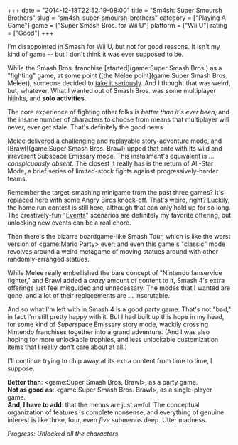 +++
date = "2014-12-18T22:52:19-08:00"
title = "Sm4sh: Super Smoursh Brothers"
slug = "sm4sh-super-smoursh-brothers"
category = ["Playing A Game"]
game = ["Super Smash Bros. for Wii U"]
platform = ["Wii U"]
rating = ["Good"]
+++

I'm disappointed in Smash for Wii U, but not for good reasons.  It isn't my kind of game -- but I don't think it was ever supposed to be.

While the Smash Bros. franchise [started](game:Super Smash Bros.) as a "fighting" game, at some point ([the Melee point](game:Super Smash Bros. Melee)), someone decided to <a href="http://www.apex-series.com/">take it seriously</a>.  And I thought that was weird, but, whatever.  What I wanted out of Smash Bros. was some multiplayer hijinks, and <b>solo activities</b>.

The core experience of fighting other folks is <i>better than it's ever been</i>, and the insane number of characters to choose from means that multiplayer will never, ever get stale.  That's definitely the good news.

Melee delivered a challenging and replayable story-adventure mode, and [Brawl](game:Super Smash Bros. Brawl) upped that ante with its wild and irreverent Subspace Emissary mode.  This installment's equivalent is ... <i>conspicuously absent</i>.  The closest it really has is the return of All-Star Mode, a brief series of limited-stock fights against progressively-harder teams.

Remember the target-smashing minigame from the past three games?  It's replaced here with some Angry Birds knock-off.  That's weird, right?  Luckily, the home run contest is still here, although that can only hold up for so long.  The creatively-fun "<a href="http://www.ign.com/wikis/super-smash-bros-wii-u-3ds/Event_Mode">Events</a>" scenarios are definitely my favorite offering, but unlocking new events can be a real chore.

Then there's the bizarre boardgame-like Smash Tour, which is like the worst version of <game:Mario Party> ever; and even this game's "classic" mode revolves around a weird metagame of moving statues around with other randomly-arranged statues.

While Melee really embellished the bare concept of "Nintendo fanservice fighter," and Brawl added a <i>crazy</i> amount of content to it, Smash 4's extra offerings just feel misguided and unnecessary.  The modes that <b>I</b> wanted are gone, and a lot of their replacements are ... inscrutable.

And so what I'm left with in Smash 4 is a good party game.  That's not "bad," in fact I'm still pretty happy with it.  But I had built up this hope in my head, for some kind of <i>Super</i>space Emissary story mode, wackily crossing Nintendo franchises together into a grand adventure.  (And I was also hoping for more unlockable trophies, and less unlockable customization items that I really don't care about at all.)

I'll continue trying to chip away at its extra content from time to time, I suppose.

<b>Better than</b>: <game:Super Smash Bros. Brawl>, as a party game.  
<b>Not as good as</b>: <game:Super Smash Bros. Brawl>, as a single-player game.  
<b>And, I have to add</b>: that the menus are just awful.  The conceptual organization of features is complete nonsense, and everything of genuine interest is like three, four, even <i>five</i> submenus deep.  Utter madness.

<i>Progress: Unlocked all the characters.</i>